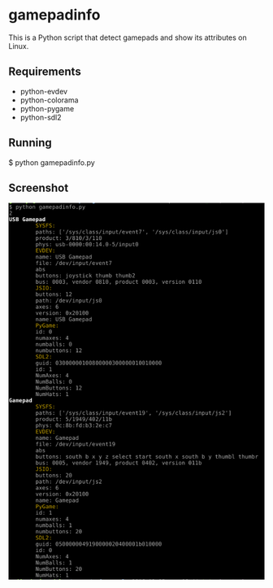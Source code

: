 # gamepadinfo

This is a Python script that detect gamepads and show its attributes on Linux.

## Requirements
* python-evdev
* python-colorama
* python-pygame
* python-sdl2

## Running

$ python gamepadinfo.py

## Screenshot

![Screenshot](/screenshot.png)
